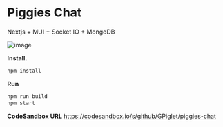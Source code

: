 # Piggies Chat
Nextjs + MUI + Socket IO + MongoDB

![image](https://user-images.githubusercontent.com/107179122/176946272-9f26fbd7-a89b-4664-bdc5-4d291be1da9d.png)
<br/>

<b>Install.</b>
``` bash
npm install
```
<b>Run</b>
``` bash
npm run build
npm start
```
<b>CodeSandbox URL</b>
https://codesandbox.io/s/github/GPiglet/piggies-chat
